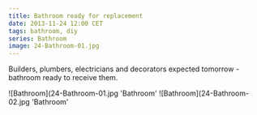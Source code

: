 ```yaml
---
title: Bathroom ready for replacement
date: 2013-11-24 12:00 CET
tags: bathroom, diy
series: Bathroom
image: 24-Bathroom-01.jpg
---
```


Builders, plumbers, electricians and decorators expected tomorrow - bathroom ready to receive them.

![Bathroom](24-Bathroom-01.jpg 'Bathroom'
![Bathroom](24-Bathroom-02.jpg 'Bathroom'
